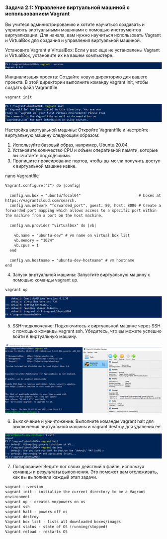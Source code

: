 ### Задача 2.1: Управление виртуальной машиной с использованием Vagrant

Вы учитеся администрированию и хотите научиться создавать и управлять
виртуальными машинами с помощью инструментов виртуализации. Для начала, вам
нужно научиться использовать Vagrant и VirtualBox для создания и управления
виртуальной машиной.

Установите Vagrant и VirtualBox: Если у вас еще не установлены Vagrant и VirtualBox, установите их на вашем компьютере.

![v_ver.PNG](img%2Fv_ver.PNG)

Инициализация проекта: Создайте новую директорию для вашего проекта. В этой
директории выполните команду vagrant init, чтобы создать файл Vagrantfile.

```
vagrant init
```
![v_init.PNG](img%2Fv_init.PNG)

Настройка виртуальной машины: Откройте Vagrantfile и настройте виртуальную машину следующим образом:

1. Используйте базовый образ, например, Ubuntu 20.04.
2. Установите количество CPU и объем оперативной памяти, которые вы считаете подходящими.
3. Пропишите проксирование портов, чтобы вы могли получить доступ к виртуальной машине извне.

nano Vagrantfile

```
Vagrant.configure("2") do |config|

  config.vm.box = "ubuntu/focal64"                          # boxes at https://vagrantcloud.com/search.
  config.vm.network "forwarded_port", guest: 80, host: 8080 # Create a forwarded port mapping which allows access to a specific port within the machine from a port on the host machine.

  config.vm.provider "virtualbox" do |vb|

    vb.name = "ubuntu-dev" # vm name on virtual box list
    vb.memory = "1024"
    vb.cpus = 1
  end

  config.vm.hostname = "ubuntu-dev-hostname" # vm hostname
end

```

4. Запуск виртуальной машины: Запустите виртуальную машину с помощью команды vagrant up.

```
vagrant up
```

![v_up.PNG](img%2Fv_up.PNG)


5. SSH-подключение: Подключитесь к виртуальной машине через SSH с помощью команды vagrant ssh. Убедитесь, что вы можете успешно войти в виртуальную машину.

![v_ssh.PNG](img%2Fv_ssh.PNG)

6. Выключение и уничтожение: Выполните команды vagrant halt для выключения виртуальной машины и vagrant destroy для удаления ее.

![v_halt_destroy.PNG](img%2Fv_halt_destroy.PNG)

7. Логирование: Ведите лог своих действий в файле, используя команды и результаты выполнения. Это поможет вам отслеживать, как вы выполняли каждый этап задачи.

```
vagrant --version
vagrant init - initialize the current directory to be a Vagrant environment
vagrant up - creates vm/powers on os
vagrant ssh
vagrant halt - powers off os
vagrant destroy 
Vagrant box list - lists all downloaded boxes/images
Vagrant status - state of OS (running/stopped)
Vagrant reload - restarts OS
```

